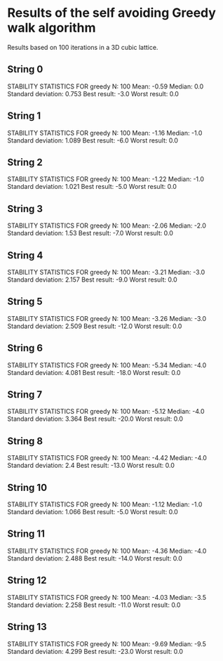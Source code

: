 # Results of the self avoiding Greedy walk algorithm
Results based on 100 iterations in a 3D cubic lattice.

## String 0
STABILITY STATISTICS FOR greedy
N: 100 
Mean: -0.59 
Median: 0.0 
Standard deviation: 0.753 
Best result: -3.0 
Worst result: 0.0

## String 1
STABILITY STATISTICS FOR greedy
N: 100 
Mean: -1.16 
Median: -1.0 
Standard deviation: 1.089 
Best result: -6.0 
Worst result: 0.0

## String 2
STABILITY STATISTICS FOR greedy
N: 100 
Mean: -1.22 
Median: -1.0 
Standard deviation: 1.021 
Best result: -5.0 
Worst result: 0.0

## String 3
STABILITY STATISTICS FOR greedy
N: 100 
Mean: -2.06 
Median: -2.0 
Standard deviation: 1.53 
Best result: -7.0 
Worst result: 0.0

## String 4
STABILITY STATISTICS FOR greedy
N: 100 
Mean: -3.21 
Median: -3.0 
Standard deviation: 2.157 
Best result: -9.0 
Worst result: 0.0

## String 5
STABILITY STATISTICS FOR greedy
N: 100 
Mean: -3.26 
Median: -3.0 
Standard deviation: 2.509 
Best result: -12.0 
Worst result: 0.0

## String 6
STABILITY STATISTICS FOR greedy
N: 100 
Mean: -5.34 
Median: -4.0 
Standard deviation: 4.081 
Best result: -18.0 
Worst result: 0.0

## String 7
STABILITY STATISTICS FOR greedy
N: 100 
Mean: -5.12 
Median: -4.0 
Standard deviation: 3.364 
Best result: -20.0 
Worst result: 0.0

## String 8
STABILITY STATISTICS FOR greedy
N: 100 
Mean: -4.42 
Median: -4.0 
Standard deviation: 2.4 
Best result: -13.0 
Worst result: 0.0

## String 10
STABILITY STATISTICS FOR greedy
N: 100 
Mean: -1.12 
Median: -1.0 
Standard deviation: 1.066 
Best result: -5.0 
Worst result: 0.0

## String 11
STABILITY STATISTICS FOR greedy
N: 100 
Mean: -4.36 
Median: -4.0 
Standard deviation: 2.488 
Best result: -14.0 
Worst result: 0.0

## String 12
STABILITY STATISTICS FOR greedy
N: 100 
Mean: -4.03 
Median: -3.5 
Standard deviation: 2.258 
Best result: -11.0 
Worst result: 0.0

## String 13
STABILITY STATISTICS FOR greedy
N: 100 
Mean: -9.69 
Median: -9.5 
Standard deviation: 4.299 
Best result: -23.0 
Worst result: 0.0
